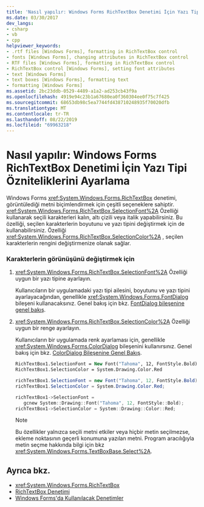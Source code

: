 ```yaml
---
title: 'Nasıl yapılır: Windows Forms RichTextBox Denetimi İçin Yazı Tipi Özniteliklerini Ayarlama'
ms.date: 03/30/2017
dev_langs:
- csharp
- vb
- cpp
helpviewer_keywords:
- .rtf files [Windows Forms], formatting in RichTextBox control
- fonts [Windows Forms], changing attributes in RichTextBox control
- RTF files [Windows Forms], formatting in RichTextBox control
- RichTextBox control [Windows Forms], setting font attributes
- text [Windows Forms]
- text boxes [Windows Forms], formatting text
- formatting [Windows Forms]
ms.assetid: 2bc23ddb-0529-4489-a1a2-ad253cb43f9a
ms.openlocfilehash: 4919e94c23b1a67680ea0f360304ee0f75c7f425
ms.sourcegitcommit: 68653db98c5ea7744fd438710248935f70020dfb
ms.translationtype: MT
ms.contentlocale: tr-TR
ms.lasthandoff: 08/22/2019
ms.locfileid: "69963218"
---
```

# <a name="how-to-set-font-attributes-for-the-windows-forms-richtextbox-control"></a>Nasıl yapılır: Windows Forms RichTextBox Denetimi İçin Yazı Tipi Özniteliklerini Ayarlama
Windows Forms <xref:System.Windows.Forms.RichTextBox> denetimi, görüntülediği metni biçimlendirmek için çeşitli seçeneklere sahiptir. <xref:System.Windows.Forms.RichTextBox.SelectionFont%2A> Özelliği kullanarak seçili karakterleri kalın, altı çizili veya italik yapabilirsiniz. Bu özelliği, seçilen karakterlerin boyutunu ve yazı tipini değiştirmek için de kullanabilirsiniz. Özelliği <xref:System.Windows.Forms.RichTextBox.SelectionColor%2A> , seçilen karakterlerin rengini değiştirmenize olanak sağlar.  
  
### <a name="to-change-the-appearance-of-characters"></a>Karakterlerin görünüşünü değiştirmek için  
  
1. <xref:System.Windows.Forms.RichTextBox.SelectionFont%2A> Özelliği uygun bir yazı tipine ayarlayın.  
  
     Kullanıcıların bir uygulamadaki yazı tipi ailesini, boyutunu ve yazı tipini ayarlayacağından, genellikle <xref:System.Windows.Forms.FontDialog> bileşeni kullanacaksınız. Genel bakış için bkz. [FontDialog bileşenine genel bakış](fontdialog-component-overview-windows-forms.md).  
  
2. <xref:System.Windows.Forms.RichTextBox.SelectionColor%2A> Özelliği uygun bir renge ayarlayın.  
  
     Kullanıcıların bir uygulamada renk ayarlaması için, genellikle <xref:System.Windows.Forms.ColorDialog> bileşenini kullanırsınız. Genel bakış için bkz. [ColorDialog Bileşenine Genel Bakış](colordialog-component-overview-windows-forms.md).  
  
    ```vb  
    RichTextBox1.SelectionFont = New Font("Tahoma", 12, FontStyle.Bold)  
    RichTextBox1.SelectionColor = System.Drawing.Color.Red  
    ```  
  
    ```csharp  
    richTextBox1.SelectionFont = new Font("Tahoma", 12, FontStyle.Bold);  
    richTextBox1.SelectionColor = System.Drawing.Color.Red;  
    ```  
  
    ```cpp  
    richTextBox1->SelectionFont =  
       gcnew System::Drawing::Font("Tahoma", 12, FontStyle::Bold);  
    richTextBox1->SelectionColor = System::Drawing::Color::Red;  
    ```  
  
    > [!NOTE]
    > Bu özellikler yalnızca seçili metni etkiler veya hiçbir metin seçilmezse, ekleme noktasının geçerli konumuna yazılan metni. Program aracılığıyla metin seçme hakkında bilgi için bkz <xref:System.Windows.Forms.TextBoxBase.Select%2A>.  
  
## <a name="see-also"></a>Ayrıca bkz.

- <xref:System.Windows.Forms.RichTextBox>
- [RichTextBox Denetimi](richtextbox-control-windows-forms.md)
- [Windows Forms'da Kullanılacak Denetimler](controls-to-use-on-windows-forms.md)
